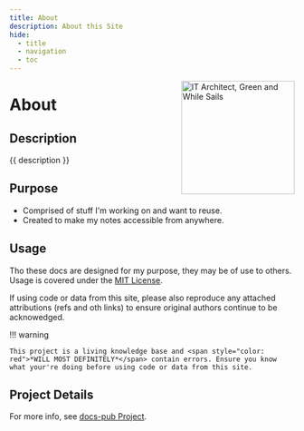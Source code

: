 ```yaml
---
title: About
description: About this Site
hide: 
  - title
  - navigation
  - toc
---
```

 <img src="../assets/images/logo-it-arch-resized.png" alt="IT Architect, Green and While Sails" style="width: 200px; position: relative; float: right;"/>
 
# About

## Description

{{ description }}

## Purpose

- Comprised of stuff I'm working on and want to reuse.
- Created to make my notes accessible from anywhere.

## Usage

Tho these docs are designed for my purpose, they may be of use to others.  Usage is covered under the [MIT License](https://opensource.org/license/MIT).

If using code or data from this site, please also reproduce any attached attributions (refs and oth links) to ensure original authors continue to be acknowedged.

!!! warning

    This project is a living knowledge base and <span style="color: red">*WILL MOST DEFINITELY*</span> contain errors. Ensure you know what your're doing before using code or data from this site. 

## Project Details

For more info, see [docs-pub Project](dev/projects/docs-pub/index.md).
